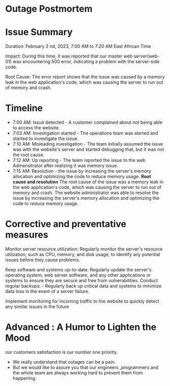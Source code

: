 # Outage Postmortem
# Issue Summary
Duration: February 2 nd, 2023, 7:00 AM to 7:20 AM  East African Time

Impact: During this time, it was reported that our master web server(web-01) was encountering 500 error, indicating a problem with the server-side code.

Root Cause: The error report shows that the issue was caused by a memory leak in the web application's code, which was causing the server to run out of memory and crash.

# Timeline
- 7:00 AM: Issue detected - A customer complained about not being able to access the website.
- 7:03 AM: Investigation started - The operations team was alerted and started to investigate the issue.
- 7:10 AM: Misleading investigation - The team initially assumed the issue was with the website's server and started debugging that, but it was not the root cause.
- 7:12 AM: Up reporting - The team reported the issue to the web Admensitrator  after realizing it was memory issue.
- 7:15 AM: Resolution - the issue by increasing the server's memory allocation and optimizing the code to reduce memory usage.
**Root cause and resolution**
The root cause of the issue was a memory leak in the web application's code, which was causing the server to run out of memory and crash. The website administrator was able to resolve the issue by increasing the server's memory allocation and optimizing the code to reduce memory usage.

# Corrective and preventative measures
Monitor server resource utilization: Regularly monitor the server's resource utilization, such as CPU, memory, and disk usage, to identify any potential issues before they cause problems.

Keep software and systems up-to-date: Regularly update the server's operating system, web server software, and any other applications or systems to ensure they are secure and free from vulnerabilities.
Conduct regular backups: - Regularly back up critical data and systems to minimize data loss in the event of a server failure.

Implement monitoring for incoming traffic to the website to quickly detect any similar issues in the future
# Advanced : A  Humor to Lighten the Mood
our customers satisfaction is  our number one priority.
- We really understand that outages can be a  pain. 
- But we would like to assure you that  our engineers ,programmers and the whole team are  always working hard to prevent them from happening. 
